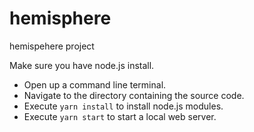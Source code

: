 # hemisphere
hemispehere project

Make sure you have node.js install.
* Open up a command line terminal.
* Navigate to the directory containing the source code.
* Execute `yarn install` to install node.js modules.
* Execute `yarn start` to start a local web server.
